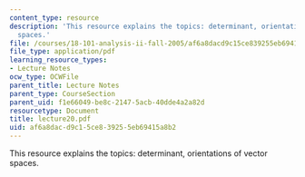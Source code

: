 ```yaml
---
content_type: resource
description: 'This resource explains the topics: determinant, orientations of vector
  spaces.'
file: /courses/18-101-analysis-ii-fall-2005/af6a8dacd9c15ce839255eb69415a8b2_lecture20.pdf
file_type: application/pdf
learning_resource_types:
- Lecture Notes
ocw_type: OCWFile
parent_title: Lecture Notes
parent_type: CourseSection
parent_uid: f1e66049-be8c-2147-5acb-40dde4a2a82d
resourcetype: Document
title: lecture20.pdf
uid: af6a8dac-d9c1-5ce8-3925-5eb69415a8b2
---
```

This resource explains the topics: determinant, orientations of vector spaces.

